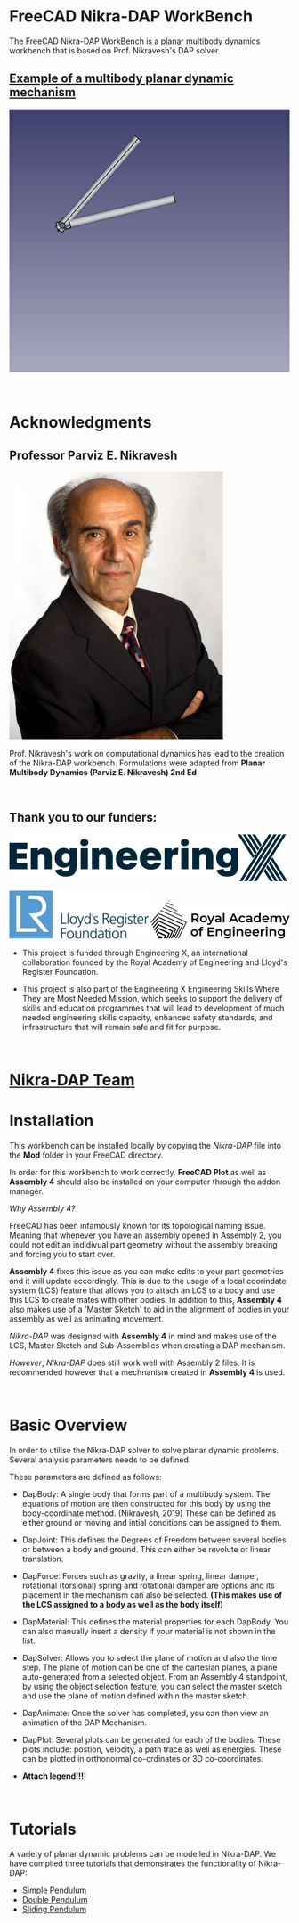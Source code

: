 # FreeCAD Nikra-DAP WorkBench

The FreeCAD Nikra-DAP WorkBench is a planar multibody dynamics workbench that is based on Prof. Nikravesh's DAP solver. 

## [Example of a multibody planar dynamic mechanism](./Documentation/Tutorials/Double_Pendulum/Double_Pendulum.MD)
![Opening the WorkBench](./Documentation/Tutorials/Double_Pendulum/Illustrations/21.gif)

<br />

# Acknowledgments

## Professor Parviz E. Nikravesh

![Opening the WorkBench](./Documentation//Team/Nikra.jpg)

Prof. Nikravesh's work on computational dynamics has lead to the creation of the Nikra-DAP workbench. Formulations were adapted from **Planar Multibody Dynamics (Parviz E. Nikravesh) 2nd Ed**

<br />

## Thank you to our funders:

![Opening the WorkBench](./Documentation/Logos/EngX.png)

![Opening the WorkBench](./Documentation/Logos/LRF.jpg)
![Opening the WorkBench](./Documentation/Logos/RAE_B.png)

- This project is funded through Engineering X, an international collaboration founded by the Royal Academy of Engineering and Lloyd's Register Foundation.

- This project is also part of the Engineering X Engineering Skills Where They are Most Needed Mission, which seeks to support the delivery of skills and education programmes that will lead to development of much needed engineering skills capacity, enhanced      safety standards, and infrastructure that will remain safe and fit for purpose.

<br />

# [Nikra-DAP Team](./Documentation/Nikra-DAP-Team.MD)

# Installation

This workbench can be installed locally by copying the *Nikra-DAP* file into the **Mod** folder in your FreeCAD directory. 

In order for this workbench to work correctly. **FreeCAD Plot** as well as **Assembly 4** should also be installed on your computer through the addon manager. 

*Why Assembly 4?* 

FreeCAD has been infamously known for its topological naming issue. Meaning that whenever you have an assembly opened in Assembly 2, you could not edit an indidivual part geometry without the assembly breaking and forcing you to start over.

**Assembly 4** fixes this issue as you can make edits to your part geometries and it will update accordingly. This is due to the usage of a local coorindate system (LCS) feature that allows you to attach an LCS to a body and use this LCS to create mates with other bodies. In addition to this, **Assembly 4** also makes use of a 'Master Sketch' to aid in the alignment of bodies in your assembly as well as animating movement.   

*Nikra-DAP* was designed with **Assembly 4** in mind and makes use of the LCS, Master Sketch and Sub-Assemblies when creating a DAP mechanism. 

*However*, *Nikra-DAP* does still work well with Assembly 2 files. It is recommended however that a mechnanism created in **Assembly 4** is used. 

<br />

# Basic Overview 

In order to utilise the Nikra-DAP solver to solve planar dynamic problems. Several analysis parameters needs to be defined. 

These parameters are defined as follows: 

* DapBody: A single body that forms part of a multibody system. The equations of motion are then constructed for this body by using the body-coordinate method. (Nikravesh, 2019) These can be defined as either ground or moving and intial conditions can be assigned to them.

* DapJoint: This defines the Degrees of Freedom between several bodies or between a body and ground. This can either be revolute or linear translation. 

* DapForce:  Forces such as gravity, a linear spring, linear damper, rotational (torsional) spring and rotational damper are options and its placement in the mechanism can also be selected. **(This makes use of the LCS assigned to a body as well as the body itself)** 

* DapMaterial: This defines the material properties for each DapBody. You can also manually insert a density if your material is not shown in the list. 

* DapSolver: Allows you to select the plane of motion and also the time step. The plane of motion can be one of the cartesian planes, a plane auto-generated from a selected object. From an Assembly 4 standpoint, by using the object selection feature, you can select the master sketch and use the plane of motion defined within the master sketch. 

* DapAnimate: Once the solver has completed, you can then view an animation of the DAP Mechanism. 

* DapPlot: Several plots can be generated for each of the bodies. These plots include: postion, velocity, a path trace as well as energies. These can be plotted in orthonormal co-ordinates or 3D co-coordinates. 

* **Attach legend!!!!**

<br />

# Tutorials 

A variety of planar dynamic problems can be modelled in Nikra-DAP. We have compiled three tutorials that demonstrates the functionality of Nikra-DAP: 

- [Simple Pendulum](./Documentation/Tutorials/Simple_Pendulum/Simple_Pendulum.MD)
- [Double Pendulum](./Documentation/Tutorials/Double_Pendulum/Double_Pendulum.MD)
- [Sliding Pendulum](./Documentation/Tutorials/Sliding_Pendulum/Sliding_Pendulum.MD)






